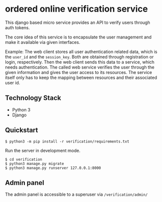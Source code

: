 # ordered online verification service

This django based micro service provides an API to verify users through auth tokens.

The core idea of this service is to encapsulate the user management and make it available via given interfaces.

Example: The web client stores all user authentication related data, which is the `user_id` and the `session_key`. Both are obtained through registration or login, respectively. Then the web client sends this data to a service, which needs authentication. The called web service verifies the user through the given information and gives the user access to its resources. The service itself only has to keep the mapping between resources and their associated user id.

## Technology Stack

- Python 3
- Django

## Quickstart

```
$ python3 -m pip install -r verification/requirements.txt
```

Run the server in development mode.

```
$ cd verification
$ python3 manage.py migrate
$ python3 manage.py runserver 127.0.0.1:8000
```

## Admin panel

The admin panel is accessible to a superuser via `/verification/admin/`
